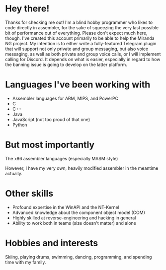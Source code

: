 # Hey there!

Thanks for checking me out! I'm a blind hobby programmer who likes to code directly in assembler, for the sake of squeezing the very last possible bit of performance out of everything. Please don't expect much here, though. I've created this account primarily to be able to help the Miranda NG project. My intention is to either write a fully-featured Telegram plugin that will support not only private and group messaging, but also voice messaging, as well as both private and group voice calls, or I will implement calling for Discord. It depends on what is easier, especially in regard to how the banning issue is going to develop on the latter platform.

# Languages I've been working with
-	Assembler languages for ARM, MIPS, and PowerPC
-	C
-	C++
-	Java
-	JavaScript (not too proud of that one)
-	Python
# But most importantly
The x86 assembler languages (especially MASM style)

However, I have my very own, heavily modified assembler in the meantime actually.

# Other skills
-	Profound expertise in the WinAPI and the NT-Kernel
-	Advanced knowledge about the component object model (COM)
-	Highly skilled at reverse-engineering and hacking in general
-	Ability to work both in teams (size doesn't matter) and alone

# Hobbies and interests
Skiing, playing drums, swimming, dancing, programming, and spending time with my family.
